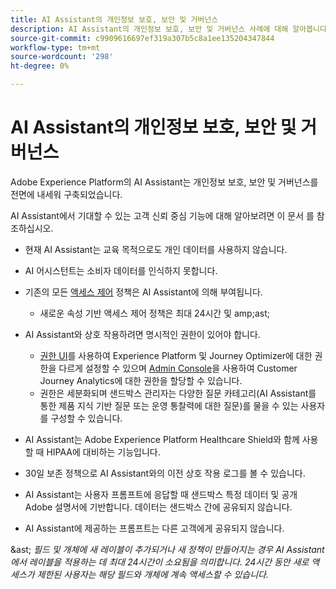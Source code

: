 ```yaml
---
title: AI Assistant의 개인정보 보호, 보안 및 거버넌스
description: AI Assistant의 개인정보 보호, 보안 및 거버넌스 사례에 대해 알아봅니다.
source-git-commit: c9909616697ef319a307b5c8a1ee135204347844
workflow-type: tm+mt
source-wordcount: '298'
ht-degree: 0%

---
```


# AI Assistant의 개인정보 보호, 보안 및 거버넌스

Adobe Experience Platform의 AI Assistant는 개인정보 보호, 보안 및 거버넌스를 전면에 내세워 구축되었습니다.

AI Assistant에서 기대할 수 있는 고객 신뢰 중심 기능에 대해 알아보려면 이 문서 를 참조하십시오.

* 현재 AI Assistant는 교육 목적으로도 개인 데이터를 사용하지 않습니다.
* AI 어시스턴트는 소비자 데이터를 인식하지 못합니다.
* 기존의 모든 [액세스 제어](https://experienceleague.adobe.com/en/docs/experience-platform/access-control/home) 정책은 AI Assistant에 의해 부여됩니다.

   * 새로운 속성 기반 액세스 제어 정책은 최대 24시간 및 amp;ast;

* AI Assistant와 상호 작용하려면 명시적인 권한이 있어야 합니다.

   * [권한 UI](https://experienceleague.adobe.com/en/docs/experience-platform/access-control/abac/permissions-ui/browse)를 사용하여 Experience Platform 및 Journey Optimizer에 대한 권한을 다르게 설정할 수 있으며 [Admin Console](https://experienceleague.adobe.com/en/docs/experience-platform/access-control/ui/browse)을 사용하여 Customer Journey Analytics에 대한 권한을 할당할 수 있습니다.
   * 권한은 세분화되며 샌드박스 관리자는 다양한 질문 카테고리(AI Assistant를 통한 제품 지식 기반 질문 또는 운영 통찰력에 대한 질문)를 물을 수 있는 사용자를 구성할 수 있습니다.

* AI Assistant는 Adobe Experience Platform Healthcare Shield와 함께 사용할 때 HIPAA에 대비하는 기능입니다.
* 30일 보존 정책으로 AI Assistant와의 이전 상호 작용 로그를 볼 수 있습니다.
* AI Assistant는 사용자 프롬프트에 응답할 때 샌드박스 특정 데이터 및 공개 Adobe 설명서에 기반합니다. 데이터는 샌드박스 간에 공유되지 않습니다.
* AI Assistant에 제공하는 프롬프트는 다른 고객에게 공유되지 않습니다.

&amp;ast; *필드 및 개체에 새 레이블이 추가되거나 새 정책이 만들어지는 경우 AI Assistant에서 레이블을 적용하는 데 최대 24시간이 소요됨을 의미합니다. 24시간 동안 새로 액세스가 제한된 사용자는 해당 필드와 개체에 계속 액세스할 수 있습니다.*

